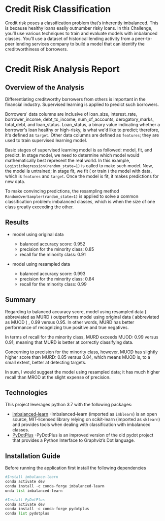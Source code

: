# Credit Risk Classification

Credit risk poses a classification problem that’s inherently imbalanced. This is because healthy loans easily outnumber risky loans. In this Challenge, you’ll use various techniques to train and evaluate models with imbalanced classes. You’ll use a dataset of historical lending activity from a peer-to-peer lending services company to build a model that can identify the creditworthiness of borrowers.



# Credit Risk Analysis Report

## Overview of the Analysis

Differentiating creditworthy borrowers from others is important in the financial industry. Supervised learning is applied to predict such borrowers.

Borrowers' data columns are inclusive of loan_size, interest_rate, borrower_income, debt_to_income, num_of_accounts, derogatory_marks, total_debt, and loan_status. Loan_status, a binary value indicating whether a borrower's loan healthy or high-risky, is what we'd like to predict; therefore, it's defined as `target`. Other data columns are defined as `features`; they are used to train supervised learning model.

Basic stages of supervised learning model is as followed: model, fit, and predict. In stage model,  we need to determine which model would mathematically best represent the real world.  In this example, `LogisticRegression(random_state=1)` is called to make such model. Now, the model is untrained;  in stage fit, we fit ( or train ) the model with data, which is `features` and `target`. Once the model is fit, it makes predictions for new data.

To make convincing predictions, the resampling method `RandomOverSampler(random_state=1)` is applied to solve a common classification problem: imbalanced classes, which is when the size of one class greatly exceeding the other. 



## Results

* model using original data
  * balanced accuracy score: 0.952
  * precision for  the minority class: 0.85
  * recall for  the minority class:  0.91




* model using resampled data
  * balanced accuracy score:  0.993
  * precision for  the minority class:  0.84
  * recall for  the minority class:  0.99



## Summary

Regarding to balanced accuracy score, model using resampled data ( abbreviated as MURD ) outperforms model using original data  ( abbreviated as MUOD ) , 0.99 versus 0.95. In other words, MURD has better performance of recognizing true positive and true negatives. 

In terms of recall  for the minority class, MURD exceeds MUOD: 0.99 versus 0.91, meaning that MURD is better at correctly classifying data.

Concerning to precision for the minority class, however, MUOD has slightly higher score than MURD: 0.85 versus 0.84, which means MUOD is, to a small extent, better at detecting targets.

In sum, I would suggest the model using resampled data; it has much higher recall than MROD at the slight expense of precision.



## Technologies

This project leverages python 3.7 with the following packages:

* [imbalanced-learn](https://imbalanced-learn.org/stable/) -Imbalanced-learn (imported as `imblearn`) is an open source, MIT-licensed library relying on scikit-learn (imported as `sklearn`) and provides tools when dealing with classification with imbalanced classes.
* [PyDotPlus](https://pydotplus.readthedocs.io/) -PyDotPlus is an improved version of the old pydot project that provides a Python Interface to Graphviz’s Dot language.



## Installation Guide

Before running the application first install the following dependencies

```python
#Install imbalance-learn
conda activate dev
conda install -c conda-forge imbalanced-learn
onda list imbalanced-learn

#Install PyDotPlus
conda activate dev
conda install -c conda-forge pydotplus
conda list pydotplus
```



